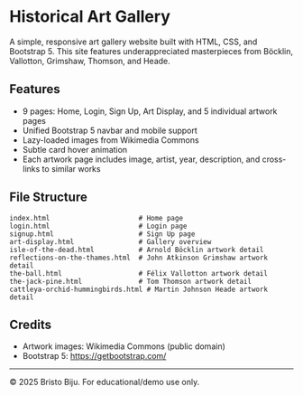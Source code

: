 # Historical Art Gallery

A simple, responsive art gallery website built with HTML, CSS, and Bootstrap 5. This site features underappreciated masterpieces from Böcklin, Vallotton, Grimshaw, Thomson, and Heade.

## Features
- 9 pages: Home, Login, Sign Up, Art Display, and 5 individual artwork pages
- Unified Bootstrap 5 navbar and mobile support
- Lazy-loaded images from Wikimedia Commons
- Subtle card hover animation
- Each artwork page includes image, artist, year, description, and cross-links to similar works

## File Structure
```
index.html                      # Home page
login.html                      # Login page
signup.html                     # Sign Up page
art-display.html                # Gallery overview
isle-of-the-dead.html           # Arnold Böcklin artwork detail
reflections-on-the-thames.html  # John Atkinson Grimshaw artwork detail
the-ball.html                   # Félix Vallotton artwork detail
the-jack-pine.html              # Tom Thomson artwork detail
cattleya-orchid-hummingbirds.html # Martin Johnson Heade artwork detail
```

## Credits
- Artwork images: Wikimedia Commons (public domain)
- Bootstrap 5: https://getbootstrap.com/

---
© 2025 Bristo Biju. For educational/demo use only.
